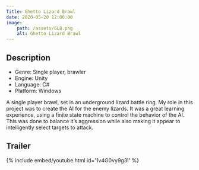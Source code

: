 ```yaml
---
Title: Ghetto Lizard Brawl
date: 2020-05-20 12:00:00
image:
    path: /assets/GLB.png
    alt: Ghetto Lizard Brawl
---
```

## Description
- Genre: Single player, brawler
- Engine: Unity
- Language: C#
- Platform: Windows

A single player brawl, set in an underground lizard battle ring. My role in this project was to create the AI for the enemy lizards. It was a great learning experience, using a finite state machine to control the behavior of the AI. This was done to balance it’s aggression while also making it appear to intelligently select targets to attack.

## Trailer
{% include embed/youtube.html id='1v4G0vy9g3I' %}